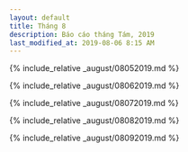 ```yaml
---
layout: default
title: Tháng 8
description: Báo cáo tháng Tám, 2019
last_modified_at: 2019-08-06 8:15 AM
---
```


{% include_relative _august/08052019.md %}

{% include_relative _august/08062019.md %}

{% include_relative _august/08072019.md %}

{% include_relative _august/08082019.md %}

{% include_relative _august/08092019.md %}
